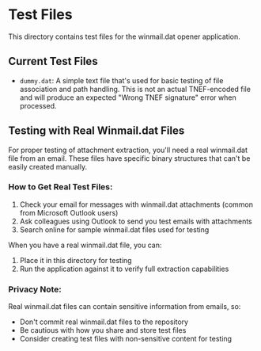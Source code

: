 # Test Files

This directory contains test files for the winmail.dat opener application.

## Current Test Files

- `dummy.dat`: A simple text file that's used for basic testing of file association and path handling. This is not an actual TNEF-encoded file and will produce an expected "Wrong TNEF signature" error when processed.

## Testing with Real Winmail.dat Files

For proper testing of attachment extraction, you'll need a real winmail.dat file from an email. These files have specific binary structures that can't be easily created manually.

### How to Get Real Test Files:

1. Check your email for messages with winmail.dat attachments (common from Microsoft Outlook users)
2. Ask colleagues using Outlook to send you test emails with attachments
3. Search online for sample winmail.dat files used for testing

When you have a real winmail.dat file, you can:

1. Place it in this directory for testing
2. Run the application against it to verify full extraction capabilities

### Privacy Note:

Real winmail.dat files can contain sensitive information from emails, so:

- Don't commit real winmail.dat files to the repository
- Be cautious with how you share and store test files
- Consider creating test files with non-sensitive content for testing
